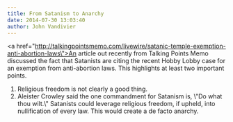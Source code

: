 ```yaml
---
title: From Satanism to Anarchy
date: 2014-07-30 13:03:40
author: John Vandivier
---
```




<a href=\"http://talkingpointsmemo.com/livewire/satanic-temple-exemption-anti-abortion-laws\">An article out recently</a> from Talking Points Memo discussed the fact that Satanists are citing the recent Hobby Lobby case for an exemption from anti-abortion laws. This highlights at least two important points.
<ol>
	<li>Religious freedom is not clearly a good thing.</li>
	<li>Aleister Crowley said the one commandment for Satanism is, \"Do what thou wilt.\" Satanists could leverage religious freedom, if upheld, into nullification of every law. This would create a de facto anarchy.</li>
</ol>